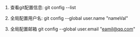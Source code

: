 1. 查看git配置信息:
git config --list

2. 全局配置用户名:
git config --global user.name "nameVal"

3. 全局配置邮箱
git config --global user.email "eamil@qq.com"
